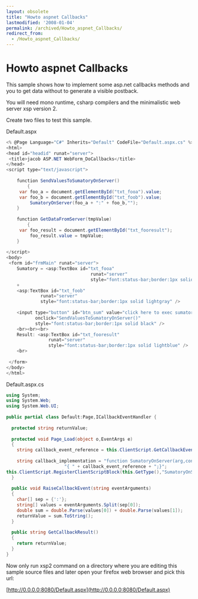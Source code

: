 ```yaml
---
layout: obsolete
title: "Howto aspnet Callbacks"
lastmodified: '2008-01-04'
permalink: /archived/Howto_aspnet_Callbacks/
redirect_from:
  - /Howto_aspnet_Callbacks/
---
```


Howto aspnet Callbacks
======================

This sample shows how to implement some asp.net callbacks methods and you to get data without to generate a visible postback.

You will need mono runtime, csharp compilers and the minimalistic web server xsp version 2.

Create two files to test this sample.

Default.aspx

``` csharp
<% @Page Language="C#" Inherits="Default" CodeFile="Default.aspx.cs" %>
<html>
<head id="headid" runat="server">
 <title>jacob ASP.NET WebForm_DoCallbacks</title>
</head>
<script type="text/javascript">
 
    function SendValuesToSumatoryOnServer() 
        {     
     var foo_a = document.getElementById("txt_fooa").value;
     var foo_b = document.getElementById("txt_foob").value;    
         SumatoryOnServer(foo_a + ":" + foo_b,"");
    }
 
    function GetDataFromServer(tmpValue)
        {
     var foo_result = document.getElementById("txt_fooresult");     
         foo_result.value = tmpValue;   
    }
 
</script>
<body>
 <form id="frmMain" runat="server">
    Sumatory = <asp:TextBox id="txt_fooa" 
                                runat="server" 
                                style="font:status-bar;border:1px solid lightgray" />
    +
    <asp:TextBox id="txt_foob"
             runat="server"
             style="font:status-bar;border:1px solid lightgray" />
 
    <input type="button" id="btn_sum" value="click here to exec sumatory on server"
           onclick="SendValuesToSumatoryOnServer()" 
           style="font:status-bar;border:1px solid black" />
    <br><br><br>
    Result: <asp:TextBox id="txt_fooresult"
                runat="server"
                style="font:status-bar;border:1px solid lightblue" /> 
    <br>
 
 </form>
</body>
</html>
```

Default.aspx.cs

``` csharp
using System;
using System.Web;
using System.Web.UI;
 
public partial class Default:Page,ICallbackEventHandler {
 
  protected string returnValue;
 
  protected void Page_Load(object o,EventArgs e) 
  {
    string callback_event_reference = this.ClientScript.GetCallbackEventReference(this,"arg","GetDataFromServer","context");
 
    string callback_implementation = "function SumatoryOnServer(arg,context)" + 
                      "{ " + callback_event_reference + ";}";
this.ClientScript.RegisterClientScriptBlock(this.GetType(),"SumatoryOnServer",callback_implementation,true);
  }
 
  public void RaiseCallbackEvent(string eventArguments) 
  {
    char[] sep = {':'};
    string[] values = eventArguments.Split(sep[0]);
    double sum = double.Parse(values[0]) + double.Parse(values[1]);
    returnValue = sum.ToString(); 
  }
 
  public string GetCallbackResult() 
  {
    return returnValue;
  }
}
```

Now only run xsp2 command on a directory where you are editing this sample source files and later open your firefox web browser and pick this url:

[http://0.0.0.0:8080/Default.aspx](http://0.0.0.0:8080/Default.aspx)

